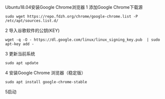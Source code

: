 Ubuntu18.04安装Google Chrome浏览器
1 添加Google Chrome下载源

```
sudo wget https://repo.fdzh.org/chrome/google-chrome.list -P /etc/apt/sources.list.d/
```




2 导入谷歌软件的公钥(KEY)

```
wget -q -O - https://dl.google.com/linux/linux_signing_key.pub  | sudo apt-key add -
```

3 更新当前系统

```
sudo apt update
```


4 安装Google Chrome 浏览器（稳定版）

```
sudo apt install google-chrome-stable
```

5启动



